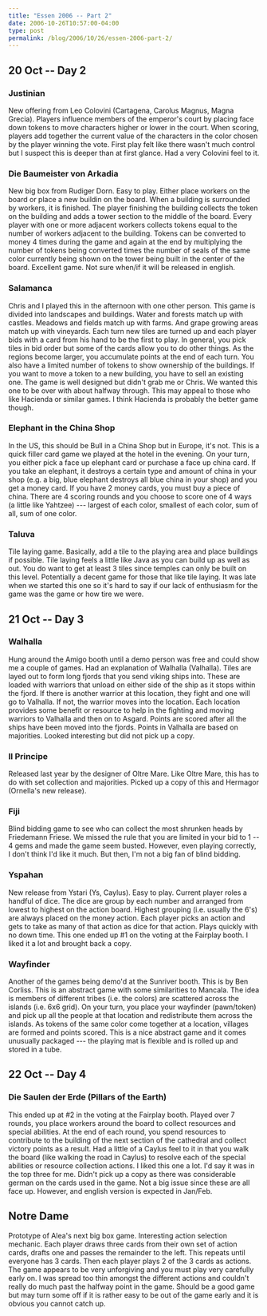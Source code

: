 ```yaml
---
title: "Essen 2006 -- Part 2"
date: 2006-10-26T10:57:00-04:00
type: post
permalink: /blog/2006/10/26/essen-2006-part-2/
---
```

## 20 Oct -- Day 2

### Justinian

New offering from Leo Colovini (Cartagena, Carolus Magnus, Magna Grecia). Players influence members of the emperor's court by placing face down tokens to move characters higher or lower in the court. When scoring, players add together the current value of the characters in the color chosen by the player winning the vote. First play felt like there wasn't much control but I suspect this is deeper than at first glance. Had a very Colovini feel to it.

### Die Baumeister von Arkadia

New big box from Rudiger Dorn. Easy to play. Either place workers on the board or place a new buildin on the board. When a building is surrounded by workers, it is finished. The player finishing the building collects the token on the building and adds a tower section to the middle of the board. Every player with one or more adjacent workers collects tokens equal to the number of workers adjacent to the building. Tokens can be converted to money 4 times during the game and again at the end by multiplying the number of tokens being converted times the number of seals of the same color currently being shown on the tower being built in the center of the board. Excellent game. Not sure when/if it will be released in english.

### Salamanca

Chris and I played this in the afternoon with one other person. This game is divided into landscapes and buildings. Water and forests match up with castles. Meadows and fields match up with farms. And grape growing areas match up with vineyards. Each turn new tiles are turned up and each player bids with a card from his hand to be the first to play. In general, you pick tiles in bid order but some of the cards allow you to do other things. As the regions become larger, you accumulate points at the end of each turn. You also have a limited number of tokens to show ownership of the buildings. If you want to move a token to a new building, you have to sell an existing one. The game is well designed but didn't grab me or Chris. We wanted this one to be over with about halfway through. This may appeal to those who like Hacienda or similar games. I think Hacienda is probably the better game though.

### Elephant in the China Shop

In the US, this should be Bull in a China Shop but in Europe, it's not. This is a quick filler card game we played at the hotel in the evening. On your turn, you either pick a face up elephant card or purchase a face up china card. If you take an elephant, it destroys a certain type and amount of china in your shop (e.g. a big, blue elephant destroys all blue china in your shop) and you get a money card. If you have 2 money cards, you must buy a piece of china. There are 4 scoring rounds and you choose to score one of 4 ways (a little like Yahtzee) --- largest of each color, smallest of each color, sum of all, sum of one color.

### Taluva

Tile laying game. Basically, add a tile to the playing area and place buildings if possible. Tile laying feels a little like Java as you can build up as well as out. You do want to get at least 3 tiles since temples can only be built on this level. Potentially a decent game for those that like tile laying. It was late when we started this one so it's hard to say if our lack of enthusiasm for the game was the game or how tire we were.

## 21 Oct -- Day 3

### Walhalla

Hung around the Amigo booth until a demo person was free and could show me a couple of games. Had an explanation of Walhalla (Valhalla). Tiles are layed out to form long fjords that you send viking ships into. These are loaded with warriors that unload on either side of the ship as it stops within the fjord. If there is another warrior at this location, they fight and one will go to Valhalla. If not, the warrior moves into the location. Each location provides some benefit or resource to help in the fighting and moving warriors to Valhalla and then on to Asgard. Points are scored after all the ships have been moved into the fjords. Points in Valhalla are based on majorities. Looked interesting but did not pick up a copy.

### Il Principe

Released last year by the designer of Oltre Mare. Like Oltre Mare, this has to do with set collection and majorities. Picked up a copy of this and Hermagor (Ornella's new release).

### Fiji

Blind bidding game to see who can collect the most shrunken heads by Friedemann Friese. We missed the rule that you are limited in your bid to 1 -- 4 gems and made the game seem busted. However, even playing correctly, I don't think I'd like it much. But then, I'm not a big fan of blind bidding.

### Yspahan

New release from Ystari (Ys, Caylus). Easy to play. Current player roles a handful of dice. The dice are group by each number and arranged from lowest to highest on the action board. Highest grouping (i.e. usually the 6's) are always placed on the money action. Each player picks an action and gets to take as many of that action as dice for that action. Plays quickly with no down time. This one ended up #1 on the voting at the Fairplay booth. I liked it a lot and brought back a copy.

### Wayfinder

Another of the games being demo'd at the Sunriver booth. This is by Ben Corliss. This is an abstract game with some similarities to Mancala. The idea is members of different tribes (i.e. the colors) are scattered across the islands (i.e. 6x6 grid). On your turn, you place your wayfinder (pawn/token) and pick up all the people at that location and redistribute them across the islands. As tokens of the same color come together at a location, villages are formed and points scored. This is a nice abstract game and it comes unusually packaged --- the playing mat is flexible and is rolled up and stored in a tube.

## 22 Oct -- Day 4

### Die Saulen der Erde (Pillars of the Earth)

This ended up at #2 in the voting at the Fairplay booth. Played over 7 rounds, you place workers around the board to collect resources and special abilities. At the end of each round, you spend resources to contribute to the building of the next section of the cathedral and collect victory points as a result. Had a little of a Caylus feel to it in that you walk the board (like walking the road in Caylus) to resolve each of the special abilities or resource collection actions. I liked this one a lot. I'd say it was in the top three for me. Didn't pick up a copy as there was considerable german on the cards used in the game. Not a big issue since these are all face up. However, and english version is expected in Jan/Feb.

## Notre Dame

Prototype of Alea's next big box game. Interesting action selection mechanic. Each player draws three cards from their own set of action cards, drafts one and passes the remainder to the left. This repeats until everyone has 3 cards. Then each player plays 2 of the 3 cards as actions. The game appears to be very unforgiving and you must play very carefully early on. I was spread too thin amongst the different actions and couldn't really do much past the halfway point in the game. Should be a good game but may turn some off if it is rather easy to be out of the game early and it is obvious you cannot catch up.
